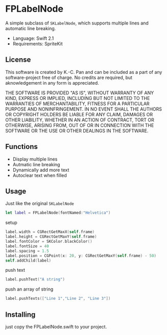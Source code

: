 
# FPLabelNode

A simple subclass of ```SKLabelNode```, which supports multiple lines and automatic line breaking.

* Language: Swift 2.1
* Requirements: SpriteKit

## License

This software is created by K.-C. Pan and can be included as a part of any software-project free of charge. No credits are required, but aknowledgement in any form is appreciated.

THE SOFTWARE IS PROVIDED "AS IS", WITHOUT WARRANTY OF ANY KIND, EXPRESS OR IMPLIED, INCLUDING BUT NOT LIMITED TO THE WARRANTIES OF MERCHANTABILITY, FITNESS FOR A PARTICULAR PURPOSE AND NONINFRINGEMENT. IN NO EVENT SHALL THE AUTHORS OR COPYRIGHT HOLDERS BE LIABLE FOR ANY CLAIM, DAMAGES OR OTHER LIABILITY, WHETHER IN AN ACTION OF CONTRACT, TORT OR OTHERWISE, ARISING FROM, OUT OF OR IN CONNECTION WITH THE SOFTWARE OR THE USE OR OTHER DEALINGS IN THE SOFTWARE.

## Functions

* Display multiple lines
* Autmatic line breaking
* Dynamically add more text
* Autoclear text when filled

## Usage

Just like the original ```SKLabelNode```

```swift
let label = FPLabelNode(fontNamed:"Helvetica")
```

setup 

```swift
label.width = CGRectGetMaxX(self.frame)
label.height = CGRectGetMaxY(self.frame)
label.fontColor = SKColor.blackColor()
label.fontSize = 40
label.spacing = 1.5
label.position = CGPoint(x: 20, y: CGRectGetMaxY(self.frame) - 50)
self.addChild(label)
```

push text

```swift
label.pushText("A string")
```

push an array of string

```swift
label.pushTexts(["Line 1","Line 2", "Line 3"])
```

## Installing

just copy the FPLabelNode.swift to your project.
 
